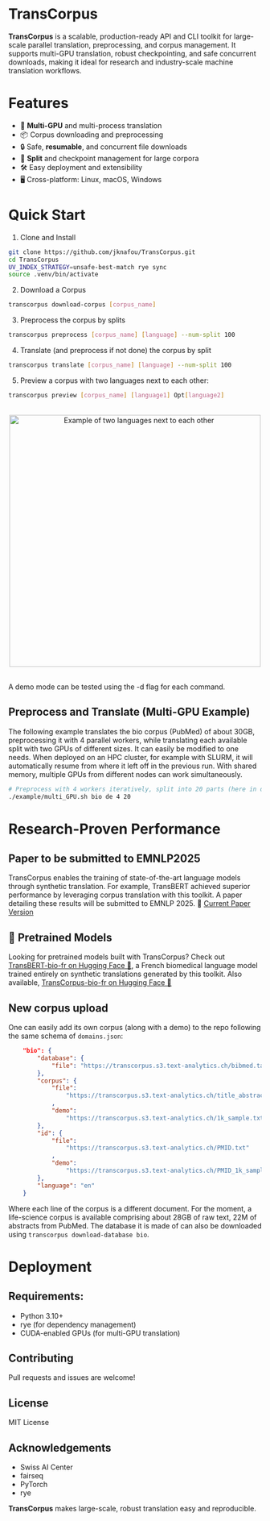 # TransCorpus
**TransCorpus** is a scalable, production-ready API and CLI toolkit for large-scale parallel translation, preprocessing, and corpus management. It supports multi-GPU translation, robust checkpointing, and safe concurrent downloads, making it ideal for research and industry-scale machine translation workflows.

# Features
- 🚀 **Multi-GPU** and multi-process translation
- 📦 Corpus downloading and preprocessing
- 🔒 Safe, **resumable**, and concurrent file downloads
- 🧩 **Split** and checkpoint management for large corpora
- 🛠️ Easy deployment and extensibility
- 🖥️ Cross-platform: Linux, macOS, Windows

# Quick Start
1. Clone and Install
```bash
git clone https://github.com/jknafou/TransCorpus.git
cd TransCorpus
UV_INDEX_STRATEGY=unsafe-best-match rye sync
source .venv/bin/activate
```
2. Download a Corpus

```bash
transcorpus download-corpus [corpus_name]
```
3. Preprocess the corpus by splits
```bash
transcorpus preprocess [corpus_name] [language] --num-split 100
```
4. Translate (and preprocess if not done) the corpus by split
```bash
transcorpus translate [corpus_name] [language] --num-split 100
```
5. Preview a corpus with two languages next to each other:
```bash
transcorpus preview [corpus_name] [language1] Opt[language2]
```

<br>
<div align="center">
  <img src="https://transcorpus.s3.text-analytics.ch/sidepreview.png" alt="Example of two languages next to each other" width="500"/>
</div>
<br>

A demo mode can be tested using the -d flag for each command.

## Preprocess and Translate (Multi-GPU Example)
The following example translates the bio corpus (PubMed) of about 30GB, preprocessing it with 4 parallel workers, while translating each available split with two GPUs of different sizes. It can easily be modified to one needs. When deployed on an HPC cluster, for example with SLURM, it will automatically resume from where it left off in the previous run. With shared memory, multiple GPUs from different nodes can work simultaneously.
```bash
# Preprocess with 4 workers iteratively, split into 20 parts (here in demo mode)
./example/multi_GPU.sh bio de 4 20

```

# Research-Proven Performance
## Paper to be submitted to EMNLP2025
TransCorpus enables the training of state-of-the-art language models through synthetic translation. For example, TransBERT achieved superior performance by leveraging corpus translation with this toolkit. A paper detailing these results will be submitted to EMNLP 2025. 📝 [Current Paper Version](https://transbert.s3.text-analytics.ch/TransBERT.pdf)

## 🧬 Pretrained Models
Looking for pretrained models built with TransCorpus?
Check out [TransBERT-bio-fr on Hugging Face 🤗](https://huggingface.co/jknafou/TransBERT-bio-fr), a French biomedical language model trained entirely on synthetic translations generated by this toolkit. Also available, [TransCorpus-bio-fr on Hugging Face 🤗](https://huggingface.co/datasets/jknafou/TransCorpus-bio-fr)


## New corpus upload
One can easily add its own corpus (along with a demo) to the repo following the same schema of ```domains.json```:
```json
    "bio": {
        "database": {
            "file": "https://transcorpus.s3.text-analytics.ch/bibmed.tar.gz"
        },
        "corpus": {
            "file":
                "https://transcorpus.s3.text-analytics.ch/title_abstract_en.txt"
            ,
            "demo":
                "https://transcorpus.s3.text-analytics.ch/1k_sample.txt"
        },
        "id": {
            "file":
                "https://transcorpus.s3.text-analytics.ch/PMID.txt"
            ,
            "demo":
                "https://transcorpus.s3.text-analytics.ch/PMID_1k_sample.txt"
        },
        "language": "en"
    }
```
Where each line of the corpus is a different document. For the moment, a life-science corpus is available comprising about 28GB of raw text, 22M of abstracts from PubMed. The database it is made of can also be downloaded using ```transcorpus download-database bio```.

# Deployment
## Requirements:

- Python 3.10+
- rye (for dependency management)
- CUDA-enabled GPUs (for multi-GPU translation)

## Contributing
Pull requests and issues are welcome!

## License
MIT License

## Acknowledgements
- Swiss AI Center
- fairseq
- PyTorch
- rye

**TransCorpus** makes large-scale, robust translation easy and reproducible.
